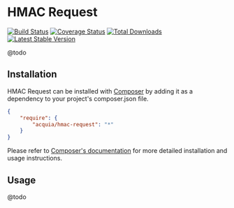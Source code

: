 # HMAC Request

[![Build Status](https://travis-ci.org/acquia/hmac-request.png)](https://travis-ci.org/acquia/hmac-request)
[![Coverage Status](https://coveralls.io/repos/acquia/hmac-request/badge.png?branch=master)](https://coveralls.io/r/acquia/hmac-request?branch=master)
[![Total Downloads](https://poser.pugx.org/acquia/hmac-request/downloads.png)](https://packagist.org/packages/acquia/hmac-request)
[![Latest Stable Version](https://poser.pugx.org/acquia/hmac-request/v/stable.png)](https://packagist.org/packages/acquia/hmac-request)

@todo

## Installation

HMAC Request can be installed with [Composer](http://getcomposer.org)
by adding it as a dependency to your project's composer.json file.

```json
{
    "require": {
        "acquia/hmac-request": "*"
    }
}
```

Please refer to [Composer's documentation](https://github.com/composer/composer/blob/master/doc/00-intro.md#introduction)
for more detailed installation and usage instructions.

## Usage

@todo
